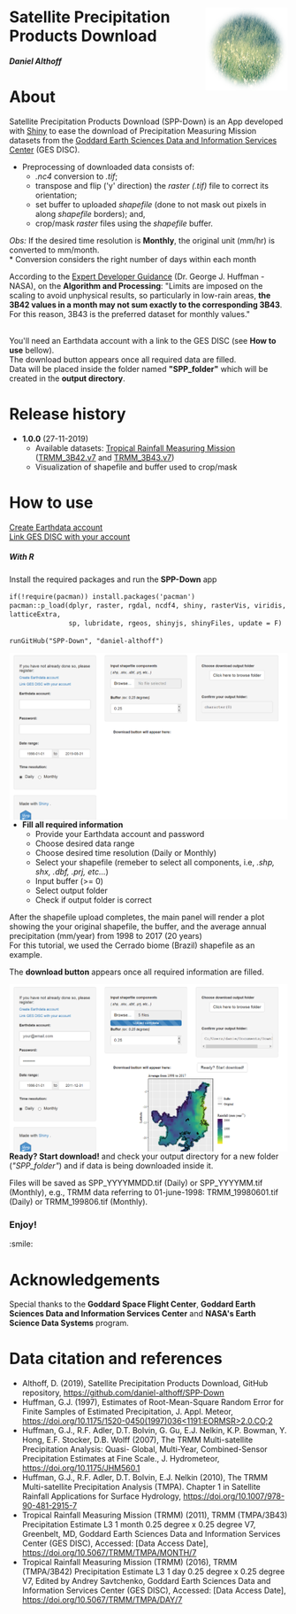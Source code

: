 <div class="fluid-row" id="header">
    <img src='./www/rain.png' height='150' width='auto' align='right'>
    <h1 class="title toc-ignore">Satellite Precipitation Products Download</h1>
    <h4 class="author"><em>Daniel Althoff</em></h4>
</div>

# About

Satellite Precipitation Products Download (SPP-Down) is an App developed with <a href='https://shiny.rstudio.com/' target='blank'>Shiny</a> to ease the download of Precipitation Measuring Mission datasets from the <a href='https://disc.gsfc.nasa.gov/datasets/' target='blank'>Goddard Earth Sciences Data and Information Services Center</a> (GES DISC).<br> 

* Preprocessing of downloaded data consists of:
    * <em>.nc4</em> conversion to <em>.tif</em>;
    * transpose and flip ('y' direction) the <em>raster (.tif)</em> file to correct its orientation;
    * set buffer to uploaded <em>shapefile</em> (done to not mask out pixels in along <em>shapefile</em> borders); and,
    * crop/mask <em>raster</em> files using the <em>shapefile</em> buffer.
    
<em>Obs:</em> If the desired time resolution is <b>Monthly</b>, the original unit (mm/hr) is converted to mm/month.<br>
    * Conversion considers the right number of days within each month
   
 According to the <a href='https://climatedataguide.ucar.edu/climate-data/trmm-tropical-rainfall-measuring-mission?qt-climatedatasetmaintabs=1#qt-climatedatasetmaintabs' target='blank'>Expert Developer Guidance</a> (Dr. George J. Huffman - NASA), on the <b>Algorithm and Processing</b>:
 "Limits are imposed on the scaling to avoid unphysical results, so particularly in low-rain areas, <b>the 3B42 values in a month may not sum exactly to the corresponding 3B43</b>. For this reason, 3B43 is the preferred dataset for monthly values."
 
<br>
You'll need an Earthdata account with a link to the GES DISC (see <b>How to use</b> bellow).<br>
The download button appears once all required data are filled.<br>
Data will be placed inside the folder named <b>"SPP_folder"</b> which will be created in the <b>output directory</b>.

# Release history

* <b>1.0.0</b> (27-11-2019)
    * Available datasets: <a href='https://pmm.nasa.gov/data-access/downloads/trmm' target='blank'>Tropical Rainfall Measuring Mission</a> (<a href='https://disc.gsfc.nasa.gov/datasets/TRMM_3B42_Daily_7/summary' target='blank'>TRMM_3B42.v7</a> and <a href='https://disc.gsfc.nasa.gov/datasets/TRMM_3B43_7/summary' target='blank'>TRMM_3B43.v7</a>) 
    * Visualization of shapefile and buffer used to crop/mask

# How to use

<a href='https://urs.earthdata.nasa.gov/home' target='blank'>Create Earthdata account</a><br>
<a href='https://disc.gsfc.nasa.gov/earthdata-login' target='blank'>Link GES DISC with your account</a>

<!--<h4>1. Open the <b>SPP-Down</b> app</h4>
<h6>With ShinyApp</h6>
<p>Access the <a href="https://daniel-althoff.shinyapps.io/SPP-Down/" target="blank">SPP-Down</a> app directly in shinyapps.io.</p>-->

<h5>With R </h5>
<p>Install the required packages and run the <b>SPP-Down</b> app</p>

```{r setup}
if(!require(pacman)) install.packages('pacman')
pacman::p_load(dplyr, raster, rgdal, ncdf4, shiny, rasterVis, viridis, latticeExtra,
               sp, lubridate, rgeos, shinyjs, shinyFiles, update = F)

runGitHub("SPP-Down", "daniel-althoff")
```

<img src="./misc/fig1.png"
     style="float: left; margin-right: 10px;" />

* <b>Fill all required information</b> 
    * Provide your Earthdata account and password
    * Choose desired data range
    * Choose desired time resolution (Daily or Monthly)
    * Select your shapefile (remeber to select all components, i.e, <em>.shp, shx, .dbf, .prj, etc...</em>)
    * Input buffer (>= 0)
    * Select output folder
    * Check if output folder is correct
    
<p> After the shapefile upload completes, the main panel will render a plot showing the your original shapefile, the buffer, and the average annual precipitation (mm/year) from 1998 to 2017 (20 years) <br>
    For this tutorial, we used the Cerrado biome (Brazil) shapefile as an example. </p> 
<p>The <b>download button</b> appears once all required information are filled.
  
<img src="./misc/fig2.png"
     style="float: left; margin-right: 10px;" />
     
<p><b>Ready? Start download!</b> and check your output directory for a new folder (<em>"SPP_folder"</em>) and if data is being downloaded inside it.</p>
<p> Files will be saved as SPP_YYYYMMDD.tif (Daily) or SPP_YYYYMM.tif (Monthly), e.g., TRMM data referring to 01-june-1998: TRMM_19980601.tif (Daily) or TRMM_199806.tif (Monthly).</p>

<h3>Enjoy!</h3>
:smile:

# Acknowledgements

Special thanks to the <b>Goddard Space Flight Center</b>, <b>Goddard Earth Sciences Data and Information Services Center</b> and <b>NASA's Earth Science Data Systems</b> program.

# Data citation and references

* Althoff, D. (2019), Satellite Precipitation Products Download, GitHub repository, https://github.com/daniel-althoff/SPP-Down
* Huffman, G.J. (1997), Estimates of Root-Mean-Square Random Error for Finite Samples of Estimated Precipitation, J. Appl. Meteor, [https://doi.org/10.1175/1520-0450(1997)036<1191:EORMSR>2.0.CO;2](https://doi.org/10.1175/1520-0450(1997)036<1191:EORMSR>2.0.CO;2)
* Huffman, G.J., R.F. Adler, D.T. Bolvin, G. Gu, E.J. Nelkin, K.P. Bowman, Y. Hong, E.F. Stocker, D.B. Wolff (2007), The TRMM Multi-satellite Precipitation Analysis: Quasi- Global, Multi-Year, Combined-Sensor Precipitation Estimates at Fine Scale., J. Hydrometeor, https://doi.org/10.1175/JHM560.1
* Huffman, G.J., R.F. Adler, D.T. Bolvin, E.J. Nelkin (2010), The TRMM Multi-satellite Precipitation Analysis (TMPA). Chapter 1 in Satellite Rainfall Applications for Surface Hydrology, https://doi.org/10.1007/978-90-481-2915-7
* Tropical Rainfall Measuring Mission (TRMM) (2011), TRMM (TMPA/3B43) Precipitation Estimate L3 1 month 0.25 degree x 0.25 degree V7, Greenbelt, MD, Goddard Earth Sciences Data and Information Services Center (GES DISC), Accessed: [Data Access Date], https://doi.org/10.5067/TRMM/TMPA/MONTH/7
* Tropical Rainfall Measuring Mission (TRMM) (2016), TRMM (TMPA/3B42) Precipitation Estimate L3 1 day 0.25 degree x 0.25 degree V7, Edited by Andrey Savtchenko, Goddard Earth Sciences Data and Information Services Center (GES DISC), Accessed: [Data Access Date], https://doi.org/10.5067/TRMM/TMPA/DAY/7

